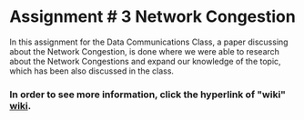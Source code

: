 # Assignment # 3   Network Congestion

In this assignment for the Data Communications Class, a paper discussing about the Network Congestion, is done where we were able to research about the Network Congestions and expand our knowledge of the topic, which has been also discussed in the class.

### In order to see more information, click the hyperlink of "wiki" [wiki](https://github.com/SebaSCF/Data-Communications/wiki/Assignment-%23-3---Network-Congestion.).
